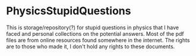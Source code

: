 # PhysicsStupidQuestions
 This is storage/repository(?) for stupid questions in physics that I have faced and personal collections on the potential answers. Most of the pdf files are from online resources found somewhere in the internet. 
 The rights are to those who made it, I don't hold any rights to these documents.
